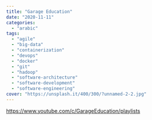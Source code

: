 ```yaml
---
title: "Garage Education"
date: "2020-11-11"
categories:
  - "arabic"
tags:
  - "agile"
  - "big-data"
  - "containerization"
  - "devops"
  - "docker"
  - "git"
  - "hadoop"
  - "software-architecture"
  - "software-development"
  - "software-engineering"
cover: "https://unsplash.it/400/300/?unnamed-2-2.jpg"
---
```


https://www.youtube.com/c/GarageEducation/playlists
